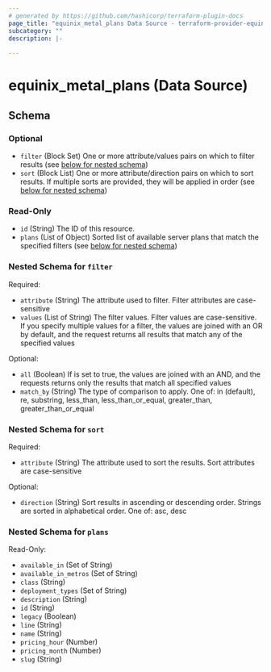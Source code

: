 ```yaml
---
# generated by https://github.com/hashicorp/terraform-plugin-docs
page_title: "equinix_metal_plans Data Source - terraform-provider-equinix"
subcategory: ""
description: |-
  
---
```


# equinix_metal_plans (Data Source)





<!-- schema generated by tfplugindocs -->
## Schema

### Optional

- `filter` (Block Set) One or more attribute/values pairs on which to filter results (see [below for nested schema](#nestedblock--filter))
- `sort` (Block List) One or more attribute/direction pairs on which to sort results. If multiple sorts are provided, they will be applied in order (see [below for nested schema](#nestedblock--sort))

### Read-Only

- `id` (String) The ID of this resource.
- `plans` (List of Object) Sorted list of available server plans that match the specified filters (see [below for nested schema](#nestedatt--plans))

<a id="nestedblock--filter"></a>
### Nested Schema for `filter`

Required:

- `attribute` (String) The attribute used to filter. Filter attributes are case-sensitive
- `values` (List of String) The filter values. Filter values are case-sensitive. If you specify multiple values for a filter, the values are joined with an OR by default, and the request returns all results that match any of the specified values

Optional:

- `all` (Boolean) If is set to true, the values are joined with an AND, and the requests returns only the results that match all specified values
- `match_by` (String) The type of comparison to apply. One of: in (default), re, substring, less_than, less_than_or_equal, greater_than, greater_than_or_equal


<a id="nestedblock--sort"></a>
### Nested Schema for `sort`

Required:

- `attribute` (String) The attribute used to sort the results. Sort attributes are case-sensitive

Optional:

- `direction` (String) Sort results in ascending or descending order. Strings are sorted in alphabetical order. One of: asc, desc


<a id="nestedatt--plans"></a>
### Nested Schema for `plans`

Read-Only:

- `available_in` (Set of String)
- `available_in_metros` (Set of String)
- `class` (String)
- `deployment_types` (Set of String)
- `description` (String)
- `id` (String)
- `legacy` (Boolean)
- `line` (String)
- `name` (String)
- `pricing_hour` (Number)
- `pricing_month` (Number)
- `slug` (String)
